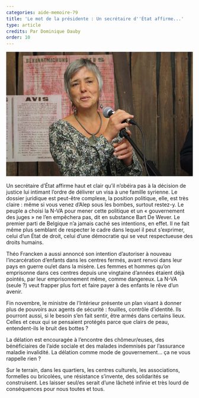 ```yaml
---
categories: aide-memoire-79
title: 'Le mot de la présidente : Un secrétaire d''État affirme...'
type: article
credits: Par Dominique Dauby
order: 10
---
```

![Dominique Dauby](/assets/uploads/am-80-dominique-dauby.jpg)



Un secrétaire d’État affirme haut et clair qu’il n’obéira pas à la décision de justice lui intimant l’ordre de délivrer un visa à une famille syrienne. Le dossier juridique est peut-être complexe, la position politique, elle, est très claire : même si vous venez d’Alep sous les bombes, surtout restez-y. Le peuple a choisi la N-VA pour mener cette politique et un « gouvernement des juges » ne l’en empêchera pas, dit en substance Bart De Wever. Le premier parti de Belgique n’a jamais caché ses intentions, en effet. Il ne fait même plus semblant de respecter le cadre dans lequel il peut s’exprimer, celui d’un État de droit, celui d’une démocratie qui se veut respectueuse des droits humains.

Théo Francken a aussi annoncé son intention d’autoriser à nouveau l’incarcération d’enfants dans les centres fermés, avant renvoi dans leur pays en guerre ou/et dans la misère. Les femmes et hommes qu’on emprisonne dans ces centres depuis une vingtaine d’années étaient déjà pointés, par leur emprisonnement même, comme dangereux. La N-VA (seule ?) veut frapper plus fort et faire payer à des enfants le rêve d’un avenir.

Fin novembre, le ministre de l’Intérieur présente un plan visant à donner plus de pouvoirs aux agents de sécurité : fouilles, contrôle d’identité. Ils pourront aussi, si le besoin s’en fait sentir, être armés dans certains lieux. Celles et ceux qui se pensaient protégés parce que clairs de peau, entendent-ils le bruit des bottes ?

La délation est encouragée à l’encontre des chômeur/euses, des bénéficiaires de l’aide sociale et des malades indemnisés par l’assurance maladie invalidité. La délation comme mode de gouvernement… ça ne vous rappelle rien ?

Sur le terrain, dans les quartiers, les centres culturels, les associations, formelles ou bricolées, une résistance s’invente, des solidarités se construisent. Les laisser seul/es serait d’une lâcheté infinie et très lourd de conséquences pour nous toutes et tous.
